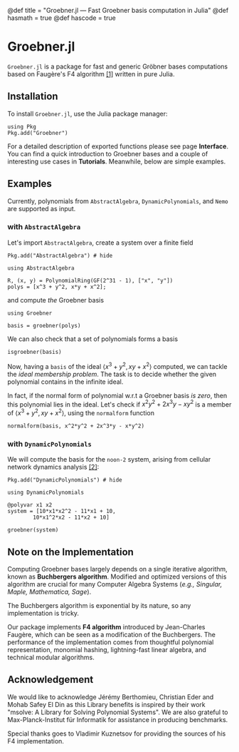 @def title = "Groebner.jl — Fast Groebner basis computation in Julia"
@def hasmath = true
@def hascode = true
<!-- Note: by default hasmath == true and hascode == false. You can change this in
the config file by setting hasmath = false for instance and just setting it to true
where appropriate -->


# Groebner.jl


`Groebner.jl` is a package for fast and generic Gröbner bases computations
based on Faugère's F4 algorithm [[1]](https://www-polsys.lip6.fr/~jcf/Papers/F99a.pdf) written in pure Julia.

## Installation

To install `Groebner.jl`, use the Julia package manager:

```julia:install
using Pkg
Pkg.add("Groebner")
```

For a detailed description of exported functions please see page **Interface**. You can find a quick introduction to Groebner bases and a couple of interesting use cases in **Tutorials**. Meanwhile, below are simple examples.

## Examples

Currently, polynomials from `AbstractAlgebra`, `DynamicPolynomials`, and `Nemo`
are supported as input.

### with `AbstractAlgebra`

Let's import `AbstractAlgebra`, create a system over a finite field

```julia:install_aa
Pkg.add("AbstractAlgebra") # hide
```

```julia:aaimport
using AbstractAlgebra

R, (x, y) = PolynomialRing(GF(2^31 - 1), ["x", "y"])
polys = [x^3 + y^2, x*y + x^2];
```

and compute *the* Groebner basis
```julia:aagb
using Groebner

basis = groebner(polys)
```

We can also check that a set of polynomials forms a basis
```julia:aaisgb
isgroebner(basis)
```

Now, having a `basis` of the ideal $\langle x^3 + y^2, xy + x^2 \rangle$ computed, we can tackle the *ideal membership problem*. The task is to decide whether the given polynomial contains in the infinite ideal.

In fact, if the normal form of polynomial w.r.t a Groebner basis *is zero*, then this polynomial lies in the ideal. Let's check if $x^2y^2 + 2x^3y - xy^2$ is a member of $\langle x^3 + y^2, xy + x^2 \rangle$, using the `normalform` function

```julia:aagb
normalform(basis, x^2*y^2 + 2x^3*y - x*y^2)
```

### with `DynamicPolynomials`

We will compute the basis for the `noon-2` system, arising from cellular network dynamics analysis [[2]](https://www.jstor.org/stable/2101937):

```julia:install_dynamic
Pkg.add("DynamicPolynomials") # hide
```

```julia:aaimport
using DynamicPolynomials

@polyvar x1 x2
system = [10*x1*x2^2 - 11*x1 + 10,
        10*x1^2*x2 - 11*x2 + 10]

groebner(system)
```

## Note on the Implementation

Computing Groebner bases largely depends on a single iterative algorithm, known as **Buchbergers algorithm**. Modified and optimized versions of this algorithm are crucial for many Computer Algebra Systems (*e.g., Singular, Maple, Mathematica, Sage*).

The Buchbergers algorithm is exponential by its nature, so any implementation is tricky.

Our package implements **F4 algorithm** introduced by Jean-Charles Faugère, which can be seen as a modification of the Buchbergers. The performance of the implementation comes from thoughtful polynomial representation, monomial hashing, lightning-fast linear algebra, and technical modular algorithms.

## Acknowledgement

We would like to acknowledge Jérémy Berthomieu, Christian Eder and Mohab Safey El Din as this Library benefits is inspired by their work "msolve: A Library for Solving Polynomial Systems". We are also grateful to Max-Planck-Institut für Informatik for assistance in producing benchmarks.

Special thanks goes to Vladimir Kuznetsov for providing the sources of his F4 implementation.

